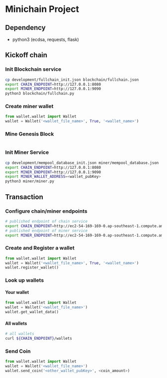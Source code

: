# Minichain Project

## Dependency

- python3 (ecdsa, requests, flask)

## Kickoff chain

### Init Blockchain service

```bash
cp development/fullchain_init.json blockchain/fullchain.json
export CHAIN_ENDPOINT=http://127.0.0.1:8080
export MINER_ENDPOINT=http://127.0.0.1:9090
python3 blockchain/fullchain.py
```

### Create miner wallet

```python
from wallet.wallet import Wallet
wallet = Wallet('<wallet_file_name>', True, '<wallet_name>')
```

### Mine Genesis Block

```bash
```

### Init Miner Service

```bash
cp development/mempool_database_init.json miner/mempool_database.json
export CHAIN_ENDPOINT=http://127.0.0.1:8080
export MINER_ENDPOINT=http://127.0.0.1:9090
export MINER_WALLET_ADDRESS=<wallet_pubKey>
python3 miner/miner.py
```

## Transaction

### Configure chain/miner endpoints

```bash
# published endpoint of chain service
export CHAIN_ENDPOINT=http://ec2-54-169-169-0.ap-southeast-1.compute.amazonaws.com:8080
# published endpoint of miner service
export MINER_ENDPOINT=http://ec2-54-169-169-0.ap-southeast-1.compute.amazonaws.com:9090
```

### Create and Register a wallet

```python
from wallet.wallet import Wallet
wallet = Wallet('<wallet_file_name>', True, '<wallet_name>')
wallet.register_wallet()
```

### Look up wallets

#### Your wallet

```python
from wallet.wallet import Wallet
wallet = Wallet('<wallet_file_name>')
wallet.get_wallet_data()
```

#### All wallets

```bash
# all wallets
curl ${CHAIN_ENDPOINT}/wallets
```

### Send Coin

```python
from wallet.wallet import Wallet
wallet = Wallet('<wallet_file_name>')
wallet.send_coin('<other_wallet_pubKey>', <coin_amount>)
```
